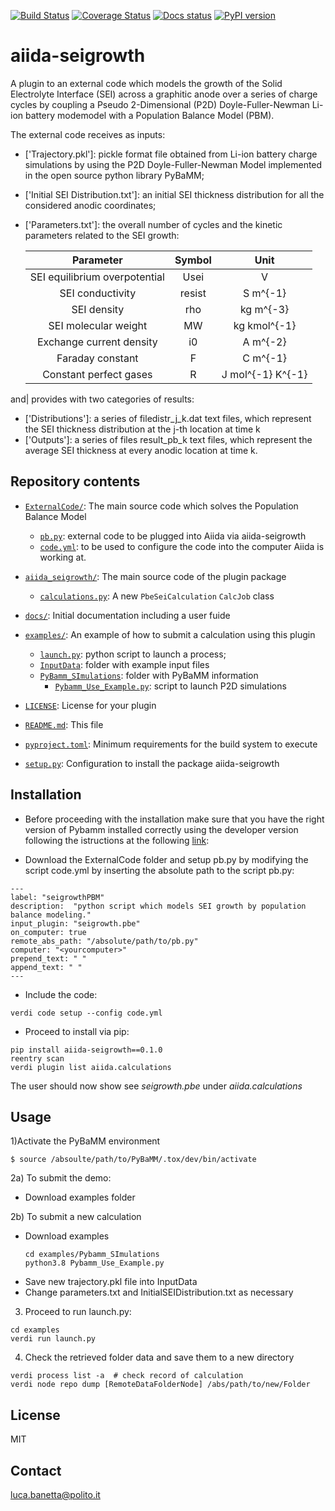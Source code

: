 [![Build Status][ci-badge]][ci-link]
[![Coverage Status][cov-badge]][cov-link]
[![Docs status][docs-badge]][docs-link]
[![PyPI version][pypi-badge]][pypi-link]

# aiida-seigrowth

 A plugin to an external code which models the growth of the Solid Electrolyte Interface (SEI) across a graphitic anode over a series of charge cycles by coupling a Pseudo 2-Dimensional (P2D) Doyle-Fuller-Newman Li-ion battery modemodel with a Population Balance Model (PBM).
 
The external code receives as inputs:
* ['Trajectory.pkl']: pickle format file obtained from Li-ion battery charge simulations by using the P2D Doyle-Fuller-Newman Model implemented in the open source python library PyBaMM;
* ['Initial SEI Distribution.txt']: an initial SEI thickness distribution for all the considered anodic coordinates;
* ['Parameters.txt']: the overall number of cycles and the kinetic parameters related to the SEI growth:

  | Parameter                        | Symbol | Unit   
  | :------------------------------: | :----: | :--------------: |
  |   SEI equilibrium overpotential  | Usei   |   V              |
  |   SEI conductivity               | resist |   S m^{-1}       |
  |   SEI density                    | rho    | kg m^{-3}        |
  |   SEI molecular weight           | MW     | kg kmol^{-1}     |
  |   Exchange current density       | i0     | A m^{-2}         |
  |   Faraday constant               | F      | C m^{-1}         |
  |   Constant perfect gases         | R      | J mol^{-1} K^{-1}|
  
and| provides with two categories of results:
* ['Distributions']: a series of filedistr_j_k.dat text files, which represent the SEI thickness distribution at the j-th location at time k
* ['Outputs']:  a series of files result_pb_k text files, which represent the average SEI thickness at every anodic location at time k.

## Repository contents
* [`ExternalCode/`](ExternalCode/): The main source code which solves the Population Balance Model
  * [`pb.py`](ExternalCode/pb.py): external code to be plugged into Aiida via aiida-seigrowth
  * [`code.yml`](ExternalCode/code.yml): to be used to configure the code into the computer Aiida is working at. 
* [`aiida_seigrowth/`](aiida_seigrowth/): The main source code of the plugin package
  * [`calculations.py`](aiida_seigrowth/calculations.py): A new `PbeSeiCalculation` `CalcJob` class
* [`docs/`](docs/): Initial documentation including a user fuide
* [`examples/`](examples/): An example of how to submit a calculation using this plugin
  * [`launch.py`](examples/launch.py): python script to launch a process;
  * [`InputData`](examples/InputData.py): folder with example input files
  * [`PyBamm_SImulations`](examples/PyBamm_SImulations): folder with PyBaMM information
    * [`Pybamm_Use_Example.py`](examples/PyBamm_SImulations/Pybamm_Use_Example.py): script to launch P2D simulations
  
* [`LICENSE`](LICENSE): License for your plugin
* [`README.md`](README.md): This file
* [`pyproject.toml`](pyproject.toml): Minimum requirements for the build system to execute
* [`setup.py`](setup.py): Configuration to install the package aiida-seigrowth

## Installation
 * Before proceeding with the installation make sure that you have the right version of Pybamm installed correctly using the developer version following the istructions at the following [link](https://pybamm.readthedocs.io/en/latest/install/install-from-source.html):

 * Download the ExternalCode folder and setup pb.py by modifying the script code.yml by inserting the absolute path to the script pb.py:
```
---
label: "seigrowthPBM"
description:  "python script which models SEI growth by population balance modeling."
input_plugin: "seigrowth.pbe"
on_computer: true
remote_abs_path: "/absolute/path/to/pb.py"
computer: "<yourcomputer>"
prepend_text: " "
append_text: " "
---
```

 * Include the code:
```
verdi code setup --config code.yml
```

 * Proceed to install via pip: 
```
pip install aiida-seigrowth==0.1.0
reentry scan
verdi plugin list aiida.calculations  
```
The user should now show see *seigrowth.pbe* under *aiida.calculations*
## Usage


1)Activate the PyBaMM environment 
```
$ source /absoulte/path/to/PyBaMM/.tox/dev/bin/activate
```
2a) To submit the demo:

   * Download examples folder
   
2b) To submit a new calculation 
   * Download examples
     ```
     cd examples/Pybamm_SImulations
     python3.8 Pybamm_Use_Example.py
     ```   
   * Save new trajectory.pkl file into InputData
   * Change parameters.txt and InitialSEIDistribution.txt as necessary
   
3) Proceed to run launch.py:
```
cd examples
verdi run launch.py
```
4) Check the retrieved folder data and save them to a new directory
  ```
  verdi process list -a  # check record of calculation
  verdi node repo dump [RemoteDataFolderNode] /abs/path/to/new/Folder
```
## License

MIT
## Contact

luca.banetta@polito.it

[ci-badge]: https://github.com/lucabanetta/aiida-seigrowth/workflows/ci/badge.svg?branch=master
[ci-link]: https://github.com/lucabanetta/aiida-seigrowth/actions
[cov-badge]: https://coveralls.io/repos/github/lucabanetta/aiida-seigrowth/badge.svg?branch=master
[cov-link]: https://coveralls.io/github/lucabanetta/aiida-seigrowth?branch=master
[docs-badge]: https://readthedocs.org/projects/aiida-seigrowth/badge
[docs-link]: http://aiida-seigrowth.readthedocs.io/
[pypi-badge]: https://badge.fury.io/py/aiida-seigrowth.svg
[pypi-link]: https://badge.fury.io/py/aiida-seigrowth
